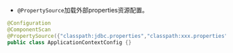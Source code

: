 - <code>@PropertySource</code>加载外部properties资源配置。

```java
@Configuration
@ComponentScan
@PropertySource({"classpath:jdbc.properties","classpath:xxx.properties"})
public class ApplicationContextConfig {}
```

